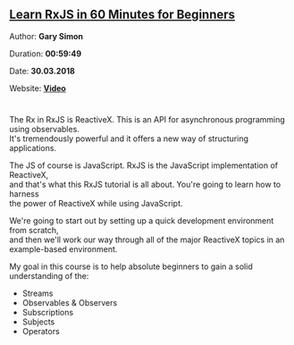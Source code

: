 ## [Learn RxJS in 60 Minutes for Beginners](https://www.youtube.com/watch?v=PhggNGsSQyg&t=552s)

Author: **Gary Simon**

Duration: **00:59:49**

Date: **30.03.2018**

Website: **[Video](https://coursetro.com/courses/25/A-Comprehensive-RxJS-Tutorial---Learn-ReactiveX-for-JavaScript-)**

#
The Rx in RxJS is ReactiveX. This is an API for asynchronous programming using observables. <br>
It's tremendously powerful and it offers a new way of structuring applications.

The JS of course is JavaScript. RxJS is the JavaScript implementation of ReactiveX, <br>
and that's what this RxJS tutorial is all about. You're going to learn how to harness <br>
the power of ReactiveX while using JavaScript.

We're going to start out by setting up a quick development environment from scratch, <br>
and then we'll work our way through all of the major ReactiveX topics in an example-based environment. <br>

My goal in this course is to help absolute beginners to gain a solid understanding of the:

- Streams
- Observables & Observers
- Subscriptions
- Subjects
- Operators
